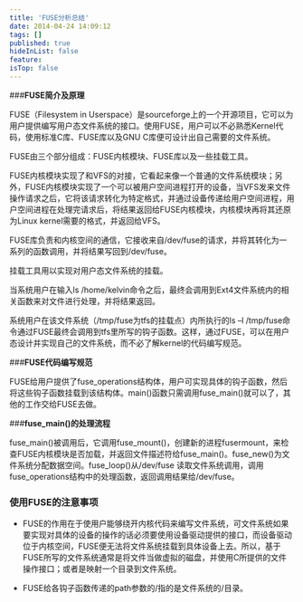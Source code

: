 ```yaml
---
title: 'FUSE分析总结'
date: 2014-04-24 14:09:12
tags: []
published: true
hideInList: false
feature: 
isTop: false
---
```


###**FUSE简介及原理**

FUSE（Filesystem in Userspace）是sourceforge上的一个开源项目，它可以为用户提供编写用户态文件系统的接口。使用FUSE，用户可以不必熟悉Kernel代码，使用标准C库、FUSE库以及GNU C库便可设计出自己需要的文件系统。

FUSE由三个部分组成：FUSE内核模块、FUSE库以及一些挂载工具。

FUSE内核模块实现了和VFS的对接，它看起来像一个普通的文件系统模块；另外，FUSE内核模块实现了一个可以被用户空间进程打开的设备，当VFS发来文件操作请求之后，它将该请求转化为特定格式，并通过设备传递给用户空间进程，用户空间进程在处理完请求后，将结果返回给FUSE内核模块，内核模块再将其还原为Linux kernel需要的格式，并返回给VFS。

FUSE库负责和内核空间的通信，它接收来自/dev/fuse的请求，并将其转化为一系列的函数调用，并将结果写回到/dev/fuse。

挂载工具用以实现对用户态文件系统的挂载。

当系统用户在输入ls /home/kelvin命令之后，最终会调用到Ext4文件系统内的相关函数来对文件进行处理，并将结果返回。

系统用户在该文件系统（/tmp/fuse为tfs的挂载点）内所执行的ls –l /tmp/fuse命令通过FUSE最终会调用到tfs里所写的钩子函数。这样，通过FUSE，可以在用户态设计并实现自己的文件系统，而不必了解kernel的代码编写规范。

###**FUSE代码编写规范**

FUSE给用户提供了fuse_operations结构体，用户可实现具体的钩子函数，然后将这些钩子函数挂载到该结构体。main()函数只需调用fuse_main()就可以了，其他的工作交给FUSE去做。

###**fuse_main()的处理流程**

fuse_main()被调用后，它调用fuse_mount()，创建新的进程fusermount，来检查FUSE内核模块是否加载，并返回文件描述符给fuse_main()。fuse_new()为文件系统分配数据空间。fuse_loop()从/dev/fuse 读取文件系统调用，调用fuse_operations结构中的处理函数，返回调用结果给/dev/fuse。

### **使用FUSE的注意事项**

*   FUSE的作用在于使用户能够绕开内核代码来编写文件系统，可文件系统如果要实现对具体的设备的操作的话必须要使用设备驱动提供的接口，而设备驱动位于内核空间，FUSE便无法将文件系统挂载到具体设备上去。所以，基于FUSE所写的文件系统通常是将文件当做虚拟的磁盘，并使用C所提供的文件操作接口；或者是映射一个目录到文件系统。
    
*   FUSE给各钩子函数传递的path参数的/指的是文件系统的/目录。
